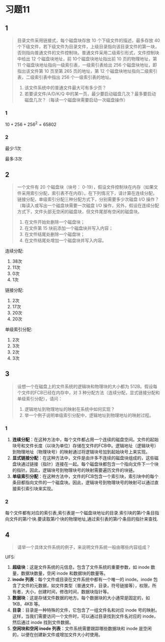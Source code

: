 # 习题11

## 1

> 目录文件采用链接式，每个磁盘块存放 10 个下级文件的描述，最多存放 40 个下级文件，若下级文件为目录文件，上级目录指向该目录文件的第一块，否则指向普通文件的文件控制块。普通文件采用二级索引形式，文件控制块中给出 12 个磁盘块地址，前 10个磁盘块地址指出前 10 页的物理地址，第 11 个磁盘块地址指向一级索引表，一级索引表给出 256 个磁盘块地址，即指出该文件第 10 页至第 265 页的地址，第 12 个磁盘块地址指向二级索引表，二级索引表中指出 256 个一级索引表的地址。
> 1.   该文件系统中的普通文件最大可有多少页？
> 2.   若要读文件/A/D/K/Q 中的某一页，最少要启动磁盘几次？最多要启动磁盘几次？（每读一个磁盘块需要启动一次磁盘操作）

### 1

$10 + 256 + 256^2 = 65802$

### 2

最少:1次

最多:3次

## 2

>   一个文件有 20 个磁盘块（块号： 0-19），假设文件控制块在内存（如果文件采用索引分配，索引表不在内存）。在下列情况下，请计算在连续分配，链接分配，单级索引分配三种分配方式下，分别需要多少次磁盘 I/O 操作？（每读入或写出一个磁盘块需要一次磁盘 I/O 操作，另外，假设在连续分配方式下，文件头部无空闲的磁盘块，但文件尾部有空闲的磁盘块。
>   1.   在文件开始处删除一个磁盘块；
>   2.   在文件第 15 块前添加一个磁盘块并写入内容；
>   3.   在文件结尾处删除一个磁盘块；
>   4.   在文件结尾处增加一个磁盘块并写入内容。

连续分配:

1.   38次
2.   11次
3.   0次
4.   1次



链接分配:

1.   2次
2.   17次
3.   20次
4.   20次



单级索引分配:

1.   2次
2.   3次
3.   2次
4.   3次

## 3

>   设想一个在磁盘上的文件系统的逻辑块和物理块的大小都为 512B。假设每个文件的FCB已经在内存中，对 3 种分配方法（连续分配，显式链接分配和单级索引分配），请问：
>   1.   逻辑地址到物理地址的映射在系统中如何实现？
>   2.   举一个例子说明单级索引分配中，逻辑地址到物理地址的映射过程。

### 1

1.   **连续分配**：在这种方法中，每个文件都占用一个连续的磁盘空间。文件的起始块号和文件长度（以块为单位）存储在文件的FCB中。逻辑地址（逻辑块号）到物理地址（物理块号）的映射通过将逻辑块号加到起始块号上来实现。
2.   **显式链接分配**：在这种方法中，文件是由许多不连续的磁盘块组成的，这些磁盘块通过链接（指针）连接在一起。每个磁盘块都包含一个指向文件下一个块的指针。因此，逻辑块号到物理块号的映射需要遍历文件的块链。
3.   **单级索引分配**：在这种方法中，文件的FCB包含一个索引块，索引块中的每个条目都指向文件的一个磁盘块。因此，逻辑块号到物理块号的映射可以通过直接索引索引块来实现。

### 2

每个文件都有对应的索引表,索引表是一个磁盘块地址的目录.索引块的第$i$个条目指向文件的第$i$个块.要读取第$i$个块的物理地址,通过索引表的第$i$个条目的指针来查找.



## 4

>    请举一个具体文件系统的例子，来说明文件系统一般由哪些内容组成？

UFS:

1.  **超级块**：这是文件系统的元信息，包含了文件系统的重要参数，如 inode 数量，数据块数量，空闲 inode 和数据块的数量等。
2.  **inode 列表**：每个文件或目录在文件系统中都有一个唯一的 inode。inode 包含了文件的元数据，如文件类型（普通文件，目录，符号链接等），权限，所有者，大小，创建时间，修改时间，数据块指针等。
3.  **数据块**：这是存储文件数据的地方。每个数据块的大小通常是固定的，如 1KB，4KB 等。
4.  **目录**：目录是一种特殊的文件，它包含了一组文件名和对应 inode 号的映射。这样，当我们需要访问一个文件时，可以通过目录找到文件名对应的 inode，然后通过 inode 找到文件数据。
5.  **空闲块和空闲 inode 列表**：文件系统需要跟踪哪些数据块和 inode 是空闲的，以便在创建新文件或增加文件大小时使用。

